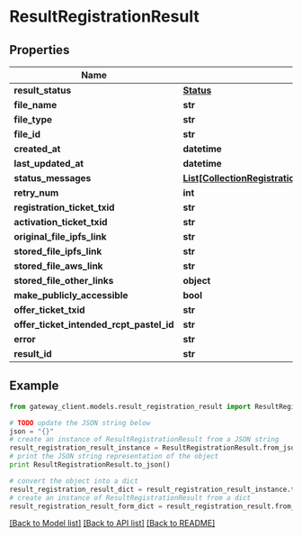 # ResultRegistrationResult


## Properties

Name | Type | Description | Notes
------------ | ------------- | ------------- | -------------
**result_status** | [**Status**](Status.md) |  | 
**file_name** | **str** |  | [optional] 
**file_type** | **str** |  | [optional] 
**file_id** | **str** |  | [optional] 
**created_at** | **datetime** |  | [optional] 
**last_updated_at** | **datetime** |  | [optional] 
**status_messages** | [**List[CollectionRegistrationResultStatusMessagesInner]**](CollectionRegistrationResultStatusMessagesInner.md) |  | [optional] 
**retry_num** | **int** |  | [optional] 
**registration_ticket_txid** | **str** |  | [optional] 
**activation_ticket_txid** | **str** |  | [optional] 
**original_file_ipfs_link** | **str** |  | [optional] 
**stored_file_ipfs_link** | **str** |  | [optional] 
**stored_file_aws_link** | **str** |  | [optional] 
**stored_file_other_links** | **object** |  | [optional] 
**make_publicly_accessible** | **bool** |  | [optional] 
**offer_ticket_txid** | **str** |  | [optional] 
**offer_ticket_intended_rcpt_pastel_id** | **str** |  | [optional] 
**error** | **str** |  | [optional] 
**result_id** | **str** |  | [optional] 

## Example

```python
from gateway_client.models.result_registration_result import ResultRegistrationResult

# TODO update the JSON string below
json = "{}"
# create an instance of ResultRegistrationResult from a JSON string
result_registration_result_instance = ResultRegistrationResult.from_json(json)
# print the JSON string representation of the object
print ResultRegistrationResult.to_json()

# convert the object into a dict
result_registration_result_dict = result_registration_result_instance.to_dict()
# create an instance of ResultRegistrationResult from a dict
result_registration_result_form_dict = result_registration_result.from_dict(result_registration_result_dict)
```
[[Back to Model list]](../README.md#documentation-for-models) [[Back to API list]](../README.md#documentation-for-api-endpoints) [[Back to README]](../README.md)


